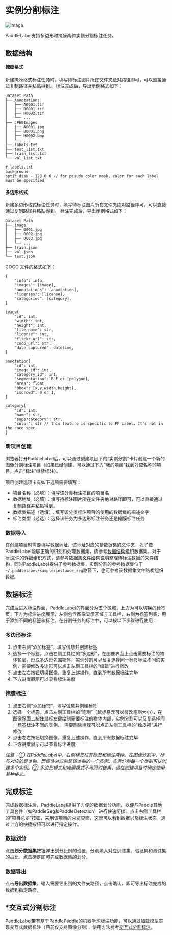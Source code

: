 # 实例分割标注

![image](https://user-images.githubusercontent.com/29757093/182841736-6cd03a65-cb8e-40ed-895d-5aad1055a162.png)

PaddleLabel支持多边形和掩膜两种实例分割标注任务。



## <div id="test4">数据结构</div>

#### 掩膜格式

新建掩膜格式标注任务时，填写待标注图片所在文件夹绝对路径即可，可以直接通过复制路径并粘贴得到。
标注完成后，导出示例格式如下：

```shell
Dataset Path
├── Annotations
│   ├── A0001.tif
│   ├── B0001.tif
│   ├── H0002.tif
│   └── ...
├── JPEGImages
│   ├── A0001.jpg
│   ├── B0001.png
│   ├── H0002.bmp
│   └── ...
├── labels.txt
├── test_list.txt
├── train_list.txt
└── val_list.txt

# labels.txt
background -
optic_disk - 128 0 0 // for pesudo color mask, color for each label must be specified
```

#### 多边形格式

新建多边形格式标注任务时，填写待标注图片所在文件夹绝对路径即可，可以直接通过复制路径并粘贴得到。
标注完成后，导出示例格式如下：

```shell
Dataset Path
├── image
│   ├── 0001.jpg
│   ├── 0002.jpg
│   ├── 0003.jpg
│   └── ...
├── train.json
├── val.json
└── test.json
```

COCO 文件的格式如下：

```text
{
    "info": info,
    "images": [image],
    "annotations": [annotation],
    "licenses": [license],
    "categories": [category],
}

image{
    "id": int,
    "width": int,
    "height": int,
    "file_name": str,
    "license": int,
    "flickr_url": str,
    "coco_url": str,
    "date_captured": datetime,
}

annotation{
    "id": int,
    "image_id": int,
    "category_id": int,
    "segmentation": RLE or [polygon],
    "area": float,
    "bbox": [x,y,width,height],
    "iscrowd": 0 or 1,
}

category{
	"id": int,
	"name": str,
	"supercategory": str,
	"color": str // this feature is specific to PP Label. It's not in the coco spec.
}
```

### 新项目创建

浏览器打开PaddleLabel后，可以通过创建项目下的“实例分割”卡片创建一个新的图像分割标注项目（如果已经创建，可以通过下方“我的项目”找到对应名称的项目，点击“标注”继续标注）。

项目创建选项卡有如下选项需要填写：

- 项目名称（必填）：填写该分类标注项目的项目名
- 数据地址（必填）：填写待标注图片所在文件夹绝对路径即可，可以直接通过复制路径并粘贴得到。
- 数据集描述（选填）：填写该分类标注项目的使用的数据集的描述文字
- 标注类型（必选）：选择该任务为多边形标注任务还是掩膜标注任务

### 数据导入


在创建项目时需要填写数据地址，该地址对应的是数据集的文件夹，为了使PaddleLabel能够正确的识别和处理数据集，请参考[数据结构](#test4)组织数据集，对于txt文件的详细组织方式，请参考[数据集文件结构说明](dataset_file_structure.md)整理待标注数据的文件结构。同时PaddleLabel提供了参考数据集，实例分割的参考数据集位于`~/.paddlelabel/sample/instance_seg`路径下，也可参考该数据集文件结构组织数据。

## 数据标注

完成后进入标注界面，PaddleLabel的界面分为五个区域，上方为可以切换的标签页，下方为标注进度展示，左侧包含图像显示区域与工具栏，右侧为标签列表，用于添加不同的标签和标注。在分割任务的标注中，可以按以下步骤进行使用：

### 多边形标注

1. 点击右侧“添加标签”，填写信息并创建标签
2. 选择一个标签，点击左侧工具栏的“多边形”，在图像界面上点击需要标注的物体轮廓，形成多边形包围物体，实例分割可以反复选择同一标签标注不同的实例，需要修改多边形可以点击左侧工具栏的“编辑”进行修改
3. 点击左右按钮切换图像，重复上述操作，直到所有数据标注完毕
4. 下方进度展示可以查看标注进度

### 掩膜标注

1. 点击右侧“添加标签”，填写信息并创建标签
2. 选择一个标签，点击左侧工具栏的“笔刷”（鼠标悬浮可以修改笔刷大小），在图像界面上按住鼠标左键绘制需要标注的物体内部，实例分割可以反复选择同一标签标注不同的实例，，需要删除掩膜可以点击左侧工具栏的“橡皮擦”进行修改
3. 点击左右按钮切换图像，重复上述操作，直到所有数据标注完毕
4. 下方进度展示可以查看标注进度

*注意：① 在PaddleLabel中，右侧标签栏有标签和标注两种。在图像分割中，标签对应的是类别，而标注对应的是该类别的一个实例。实例分割每一个类别可以创建多个实例。② 多边形模式和掩膜模式不可同时使用，请在创建项目时确定使用某种格式。*

## 完成标注
完成数据标注后，PaddleLabel提供了方便的数据划分功能，以便与Paddle其他工具套件（如PaddleSeg和PaddleDetection）进行快速衔接。点击右侧工具栏的“项目总览”按钮，来到该项目的总览界面，这里可以看到数据以及标注状态。通过上方的快捷按钮可以进行指定操作。

### 数据划分

点击**划分数据集**按钮弹出划分比例的设置，分别填入对应训练集、验证集和测试集的占比，点击确定即可完成数据集的划分。

### 数据导出

点击**导出数据集**，输入需要导出到的文件夹路径，点击确认，即可导出标注完成的数据到指定路径。

## *交互式分割标注

PaddleLabel带有基于PaddlePaddle的机器学习标注功能，可以通过加载模型实现交互式数据标注（目前仅支持图像分割），使用方法参考[交互式分割标注](interactive_segmentation.md)。
